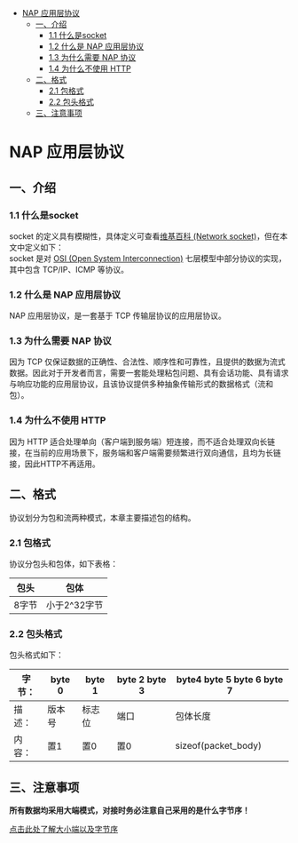 
<!-- vim-markdown-toc GitLab -->

* [NAP 应用层协议](#nap-应用层协议)
	* [一、介绍](#一介绍)
		* [1.1 什么是socket](#11-什么是socket)
		* [1.2 什么是 NAP 应用层协议](#12-什么是-nap-应用层协议)
		* [1.3 为什么需要 NAP 协议](#13-为什么需要-nap-协议)
		* [1.4 为什么不使用 HTTP](#14-为什么不使用-http)
	* [二、格式](#二格式)
		* [2.1 包格式](#21-包格式)
		* [2.2 包头格式](#22-包头格式)
	* [三、注意事项](#三注意事项)

<!-- vim-markdown-toc -->

# NAP 应用层协议


## 一、介绍

### 1.1 什么是socket

socket 的定义具有模糊性，具体定义可查看[维基百科 (Network socket)](https://en.wikipedia.org/wiki/Socket)，但在本文中定义如下：  
socket 是对 [OSI (Open System Interconnection)](https://en.wikipedia.org/wiki/OSI_model) 七层模型中部分协议的实现，其中包含 TCP/IP、ICMP 等协议。


### 1.2 什么是 NAP 应用层协议

NAP 应用层协议，是一套基于 TCP 传输层协议的应用层协议。


### 1.3 为什么需要 NAP 协议

因为 TCP 仅保证数据的正确性、合法性、顺序性和可靠性，且提供的数据为流式数据。因此对于开发者而言，需要一套能处理粘包问题、具有会话功能、具有请求与响应功能的应用层协议，且该协议提供多种抽象传输形式的数据格式（流和包）。


### 1.4 为什么不使用 HTTP

因为 HTTP 适合处理单向（客户端到服务端）短连接，而不适合处理双向长链接，在当前的应用场景下，服务端和客户端需要频繁进行双向通信，且均为长链接，因此HTTP不再适用。


## 二、格式

协议划分为包和流两种模式，本章主要描述包的结构。


### 2.1 包格式

协议分包头和包体，如下表格：

| 包头  | 包体         |
|-------|--------------|
| 8字节 | 小于2^32字节 |


### 2.2 包头格式

包头格式如下：

| 字节： | byte 0 | byte 1 | byte 2  byte 3 | byte4  byte 5  byte 6  byte 7 |
|--------|--------|--------|----------------|-------------------------------|
| 描述： | 版本号 | 标志位 | 端口           | 包体长度                      |
| 内容： | 置1    | 置0    | 置0            | sizeof(packet_body)           |


## 三、注意事项

**所有数据均采用大端模式，对接时务必注意自己采用的是什么字节序！**

[点击此处了解大小端以及字节序](https://en.wikipedia.org/wiki/Endianness)
